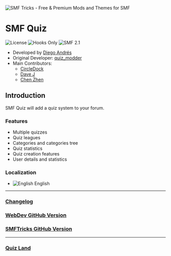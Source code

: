 ![SMF Tricks - Free & Premium Mods and Themes for SMF](https://smftricks.com/logos/logo.png)

# SMF Quiz
![License](https://img.shields.io/badge/License-GPL%203.0-248049) ![Hooks Only](https://img.shields.io/badge/Hooks%20Only-Yes-6041a3) ![SMF 2.1](https://img.shields.io/badge/SMF-2.1-3f73a0)

* Developed by [Diego Andrés](https://github.com/DiegoAndresCortes)
* Original Developer: [quiz_modder](https://www.simplemachines.org/community/index.php?action=profile;u=172483)
* Main Contributors:
  - [CircleDock](https://simplemachines.org/community/index.php?action=profile;u=311710)
  - [Dave J](https://simplemachines.org/community/index.php?action=profile;u=277473)
  - [Chen Zhen](https://github.com/Underdog-01)

## Introduction
SMF Quiz will add a quiz system to your forum.

### Features
- Multiple quizzes
- Quiz leagues
- Categories and categories tree
- Quiz statistics
- Quiz creation features
- User details and statistics

### Localization
- ![English](https://www.simplemachines.org/site_images/lang/english.gif) English
---
### [Changelog](https://github.com/Underdog-01/SMF-Quiz/blob/main/CHANGELOG.md)
### [WebDev GitHub Version](https://github.com/Underdog-01/SMF-Quiz)
### [SMFTricks GitHub Version](https://github.com/SMFTricks/SMF-Quiz)
---
### [Quiz Land](https://www.quizland.co.uk/)